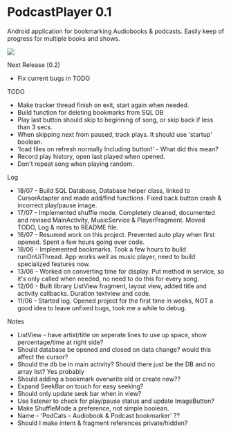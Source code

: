 # PodcastPlayer 0.1
Android application for bookmarking Audiobooks & podcasts. Easily keep of progress for multiple books and shows.

![](http://julianrosser.website/images/app_screenshots/PodcastPlayer0-1.png)

Next Release (0.2)
- Fix current bugs in TODO

TODO
- Make tracker thread finish on exit, start again when needed.
- Build function for deleting bookmarks from SQL DB
- Play last button should skip to beginning of song, or skip back if less than 3 secs.
- When skipping next from paused, track plays. It should use 'startup' boolean.
- 'load files on refresh normally Including button!' - What did this mean?
- Record play history, open last played when opened.
- Don't repeat song when playing random.

Log
- 18/07 - Build SQL Database, Database helper class, linked to CursorAdapter and made add/find functions. Fixed back button crash & incorrect play/pause image.
- 17/07 - Implemented shuffle mode. Completely cleaned, documented and revised MainActivity, MusicService & PlayerFragment. Moved TODO, Log & notes to README file.
- 16/07 - Resumed work on this project. Prevented auto play when first opened. Spent a few hours going over code.
- 18/06 - Implemented bookmarks. Took a few hours to build runOnUiThread. App works well as music player, need to build specialized features now.
- 13/06 - Worked on converting time for display. Put method in service, so it's only called when needed, no need to do this for every song.
- 12/06 - Built library ListView fragment, layout view, added title and activity callbacks. Duration textview and code.
- 11/06 - Started log. Opened project for the first time in weeks, NOT a good idea to leave unfixed bugs, took me a while to debug.

Notes
- ListView - have artist/title on seperate lines to use up space, show percentage/time at right side?
- Should database be opened and closed on data change? would this affect the cursor?
- Should the db be in main activity? Should there just be the DB and no array list? Yes probably
- Should adding a bookmark overwrite old or create new??
- Expand SeekBar on touch for easy seeking?
- Should only update seek bar when in view?
- Use listener to check for play/pause status and update ImageButton?
- Make ShuffleMode a preference, not simple boolean.
- Name - 'PodCats - Audiobook & Podcast bookmarker'     ??
- Should I make intent & fragment references private/hidden?

